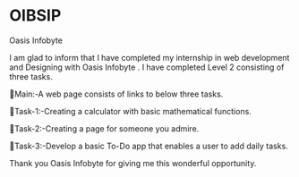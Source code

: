# OIBSIP
Oasis Infobyte

I am glad to inform that I have completed my internship in web development and Designing with Oasis Infobyte .
I have completed Level 2 consisting of three tasks.

📍Main:-A web page consists of links to below three tasks.

📍Task-1:-Creating a calculator with basic mathematical functions.

📍Task-2:-Creating a page for someone you admire.

📍Task-3:-Develop a basic To-Do app that enables a user to add daily tasks.

Thank you Oasis Infobyte  for giving me this wonderful opportunity.
